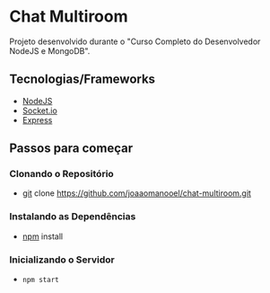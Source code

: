 # Chat Multiroom

Projeto desenvolvido durante o "Curso Completo do Desenvolvedor NodeJS e MongoDB".

## Tecnologias/Frameworks

* [NodeJS](https://nodejs.org)
* [Socket.io](https://socket.io/)
* [Express](http://expressjs.com/)

## Passos para começar

### Clonando o Repositório

* [git](https://git-scm.com/downloads) clone https://github.com/joaaomanooel/chat-multiroom.git

### Instalando as Dependências

* [npm](https://www.npmjs.com/get-npm) install

### Inicializando o Servidor

* `npm start`
